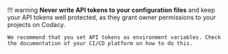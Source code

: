 !!! warning
    **Never write API tokens to your configuration files** and keep your API tokens well protected, as they grant owner permissions to your projects on Codacy.

    We recommend that you set API tokens as environment variables. Check the documentation of your CI/CD platform on how to do this.
